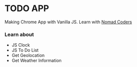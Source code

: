 # TODO APP

Making Chrome App with Vanilla JS. Learn with <a href="https://nomadcoders.co/" > Nomad Coders </a>

<h3> Learn about </h3>
<ul>
  <li> JS Clock </li>
  <li> JS To Do List </li>
  <li> Get Geolocation </li>
  <li> Get Weather Information </li>
</ul>
